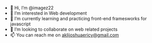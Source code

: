 - 👋 Hi, I’m @imagez22
- 👀 I’m interested in Web development
- 🌱 I’m currently learning and practicing front-end framesworks for javascript
- 💞️ I’m looking to collaborate on web related projects
- 📫 You can reach me on aklijoshuaericy@gmail.com 

<!---
imagez22/imagez22 is a ✨ special ✨ repository because its `README.md` (this file) appears on your GitHub profile.
You can click the Preview link to take a look at your changes.
--->
